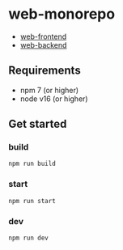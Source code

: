 # web-monorepo

- [web-frontend](web-frontend/README.md)
- [web-backend](web-backend/README.md)

## Requirements
- npm 7 (or higher)
- node v16 (or higher)

## Get started

### build
```
npm run build
```

### start
```
npm run start
```

### dev
```
npm run dev
``` 
